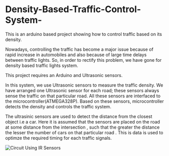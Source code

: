 # Density-Based-Traffic-Control-System-
This is an arduino based project showing how to control traffic based on its density. 

Nowadays, controlling the traffic has become a major issue because of rapid increase in automobiles and also because of large time delays between traffic lights. So, in order to rectify this problem, we have gone for density based traffic lights system. 

This project requires an Arduino and Ultrasonic sensors.

In this system, we use Ultrasonic sensors to measure the traffic density. We have arranged one Ultrasonic sensor for each road; these sensors always sense the traffic on that particular road. All these sensors are interfaced to the microcontroller(ATMEGA328P). Based on these sensors, microcontroller detects the density and controls the traffic system.


The ultrasinic sensors are used to detect the distance from the closest object i.e a car. Here  it is assumed that the sensors are placed on the road at some distance from the intersection , such that the greater the distance the lesser the number of cars on that particular road . This is data is used to optimze the required timing for each traffic signals.

![Circuit Using IR Sensors](https://www.electronicshub.org/wp-content/uploads/2014/06/Density-Based-Traffic-Lights-System-Circuit-Diagram.jpg)

